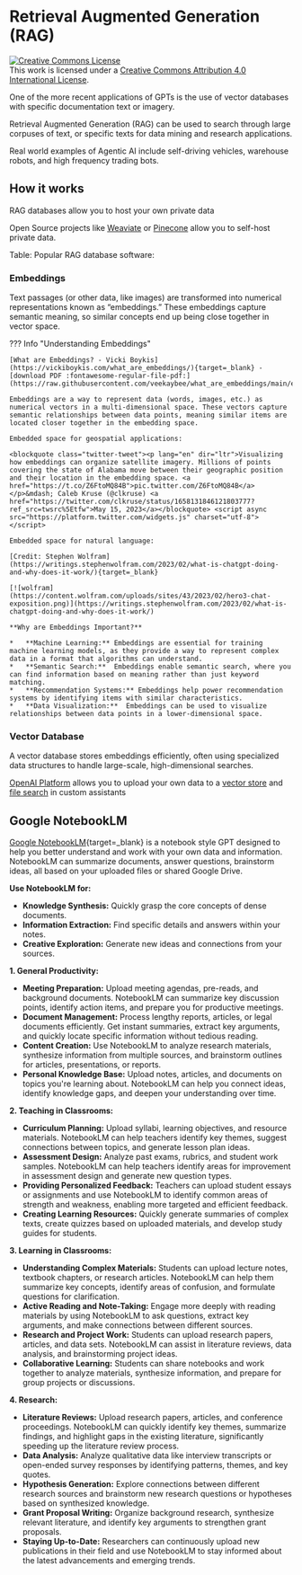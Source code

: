 # Retrieval Augmented Generation (RAG)

<a rel="license" href="http://creativecommons.org/licenses/by/4.0/"><img alt="Creative Commons License" style="border-width:0" src="https://i.creativecommons.org/l/by/4.0/88x31.png" /></a><br />This work is licensed under a <a rel="license" href="http://creativecommons.org/licenses/by/4.0/">Creative Commons Attribution 4.0 International License</a>.

One of the more recent applications of GPTs is the use of vector databases with specific documentation text or imagery. 

Retrieval Augmented Generation (RAG) can be used to search through large corpuses of text, or specific texts for data mining and research applications.

Real world examples of Agentic AI include self-driving vehicles, warehouse robots, and high frequency trading bots. 

## How it works

RAG databases allow you to host your own private data

Open Source projects like [Weaviate](https://weaviate.io/developers/weaviate) or [Pinecone](https://docs.pinecone.io/guides/get-started/overview) allow you to self-host private data.

Table: Popular RAG database software:



### Embeddings

Text passages (or other data, like images) are transformed into numerical representations known as “embeddings.” These embeddings capture semantic meaning, so similar concepts end up being close together in vector space.

??? Info "Understanding Embeddings"

    [What are Embeddings? - Vicki Boykis](https://vickiboykis.com/what_are_embeddings/){target=_blank} - [download PDF :fontawesome-regular-file-pdf:](https://raw.githubusercontent.com/veekaybee/what_are_embeddings/main/embeddings.pdf)
    
    Embeddings are a way to represent data (words, images, etc.) as numerical vectors in a multi-dimensional space. These vectors capture semantic relationships between data points, meaning similar items are located closer together in the embedding space.

    Embedded space for geospatial applications:
    
    <blockquote class="twitter-tweet"><p lang="en" dir="ltr">Visualizing how embeddings can organize satellite imagery. Millions of points covering the state of Alabama move between their geographic position and their location in the embedding space. <a href="https://t.co/Z6FtoMQ84B">pic.twitter.com/Z6FtoMQ84B</a></p>&mdash; Caleb Kruse (@clkruse) <a href="https://twitter.com/clkruse/status/1658131846121803777?ref_src=twsrc%5Etfw">May 15, 2023</a></blockquote> <script async src="https://platform.twitter.com/widgets.js" charset="utf-8"></script>

    Embedded space for natural language:

    [Credit: Stephen Wolfram](https://writings.stephenwolfram.com/2023/02/what-is-chatgpt-doing-and-why-does-it-work/){target=_blank}

    [![wolfram](https://content.wolfram.com/uploads/sites/43/2023/02/hero3-chat-exposition.png)](https://writings.stephenwolfram.com/2023/02/what-is-chatgpt-doing-and-why-does-it-work/)

    **Why are Embeddings Important?**

    *   **Machine Learning:** Embeddings are essential for training machine learning models, as they provide a way to represent complex data in a format that algorithms can understand.
    *   **Semantic Search:**  Embeddings enable semantic search, where you can find information based on meaning rather than just keyword matching.
    *   **Recommendation Systems:** Embeddings help power recommendation systems by identifying items with similar characteristics.
    *   **Data Visualization:**  Embeddings can be used to visualize relationships between data points in a lower-dimensional space.


### Vector Database

A vector database stores embeddings efficiently, often using specialized data structures to handle large-scale, high-dimensional searches.

[OpenAI Platform](https://platform.openai.com/docs/overview) allows you to upload your own data to a [vector store](https://platform.openai.com/docs/api-reference/vector-stores) and [file search](https://platform.openai.com/docs/assistants/tools/file-search) in custom assistants

### 

## Google NotebookLM

[Google NotebookLM](https://notebooklm.google/){target=_blank} is a notebook style GPT designed to help you better understand and work with your own data and information. NotebookLM can summarize documents, answer questions, brainstorm ideas, all based on your uploaded files or shared Google Drive.

**Use NotebookLM for:**

  * **Knowledge Synthesis:**  Quickly grasp the core concepts of dense documents.
  * **Information Extraction:**  Find specific details and answers within your notes.
  * **Creative Exploration:**  Generate new ideas and connections from your sources.

**1. General Productivity:**

  * **Meeting Preparation:** Upload meeting agendas, pre-reads, and background documents. NotebookLM can summarize key discussion points, identify action items, and prepare you for productive meetings.
  * **Document Management:**  Process lengthy reports, articles, or legal documents efficiently. Get instant summaries, extract key arguments, and quickly locate specific information without tedious reading.
  * **Content Creation:**  Use NotebookLM to analyze research materials, synthesize information from multiple sources, and brainstorm outlines for articles, presentations, or reports.
  * **Personal Knowledge Base:**  Upload notes, articles, and documents on topics you're learning about.  NotebookLM can help you connect ideas, identify knowledge gaps, and deepen your understanding over time.

**2. Teaching in Classrooms:**

  * **Curriculum Planning:**  Upload syllabi, learning objectives, and resource materials. NotebookLM can help teachers identify key themes, suggest connections between topics, and generate lesson plan ideas.
  * **Assessment Design:**  Analyze past exams, rubrics, and student work samples. NotebookLM can help teachers identify areas for improvement in assessment design and generate new question types.
  * **Providing Personalized Feedback:**  Teachers can upload student essays or assignments and use NotebookLM to identify common areas of strength and weakness, enabling more targeted and efficient feedback.
  * **Creating Learning Resources:**  Quickly generate summaries of complex texts, create quizzes based on uploaded materials, and develop study guides for students.

**3. Learning in Classrooms:**

  * **Understanding Complex Materials:**  Students can upload lecture notes, textbook chapters, or research articles. NotebookLM can help them summarize key concepts, identify areas of confusion, and formulate questions for clarification.
  * **Active Reading and Note-Taking:**  Engage more deeply with reading materials by using NotebookLM to ask questions, extract key arguments, and make connections between different sources.
  * **Research and Project Work:**  Students can upload research papers, articles, and data sets. NotebookLM can assist in literature reviews, data analysis, and brainstorming project ideas.
  * **Collaborative Learning:**  Students can share notebooks and work together to analyze materials, synthesize information, and prepare for group projects or discussions.

**4. Research:**

  * **Literature Reviews:**  Upload research papers, articles, and conference proceedings. NotebookLM can quickly identify key themes, summarize findings, and highlight gaps in the existing literature, significantly speeding up the literature review process.
  * **Data Analysis:**  Analyze qualitative data like interview transcripts or open-ended survey responses by identifying patterns, themes, and key quotes.
  * **Hypothesis Generation:**  Explore connections between different research sources and brainstorm new research questions or hypotheses based on synthesized knowledge.
  * **Grant Proposal Writing:**  Organize background research, synthesize relevant literature, and identify key arguments to strengthen grant proposals.
  * **Staying Up-to-Date:** Researchers can continuously upload new publications in their field and use NotebookLM to stay informed about the latest advancements and emerging trends.
